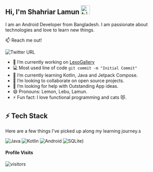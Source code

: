 ## Hi, I'm Shahriar Lamun <img src="https://user-images.githubusercontent.com/1303154/88677602-1635ba80-d120-11ea-84d8-d263ba5fc3c0.gif" width="28px" alt="hi">

I am an Android Developer from Bangladesh. I am passionate about technologies and love to learn new things.

:mailbox: Reach me out!

![Twitter URL](https://img.shields.io/twitter/url?label=Twitter&style=social&url=https%3A%2F%2Ftwitter.com%2Fjamesi_lemon333%3Fs%3D09)


- 🔭  I’m currently working on [LexoGallery](https://github.com/Lamun365/LexoGallery)
- :computer: Most used line of code `git commit -m "Initial Commit"`
- 🌱 I’m currently learning Kotlin, Java and Jetpack Compose.
- 👯 I’m looking to collaborate on open source projects.
- 🤔 I’m looking for help with Outstanding App ideas.
- 😄 Pronouns: Lemon, Lebu, Lamun.
- ⚡ Fun fact: I love functional programming and cats 😻.

## ⚡ Tech Stack

Here are a few things I've picked up along my learning journey.s


<img alt="Java" src="https://img.shields.io/badge/java-%23ED8B00.svg?&style=for-the-badge&logo=java&logoColor=white"/> <img alt="Kotlin" src="https://img.shields.io/badge/kotlin-%230095D5.svg?&style=for-the-badge&logo=kotlin&logoColor=white"/> <img alt="Android" src="https://img.shields.io/badge/Android-3DDC84?style=for-the-badge&logo=android&logoColor=white" /> <img alt="SQLite" src ="https://img.shields.io/badge/sqlite-%2307405e.svg?&style=for-the-badge&logo=sqlite&logoColor=white"/>)



#### Profile Visits 

![visitors](https://komarev.com/ghpvc/?username=Lamun365)
